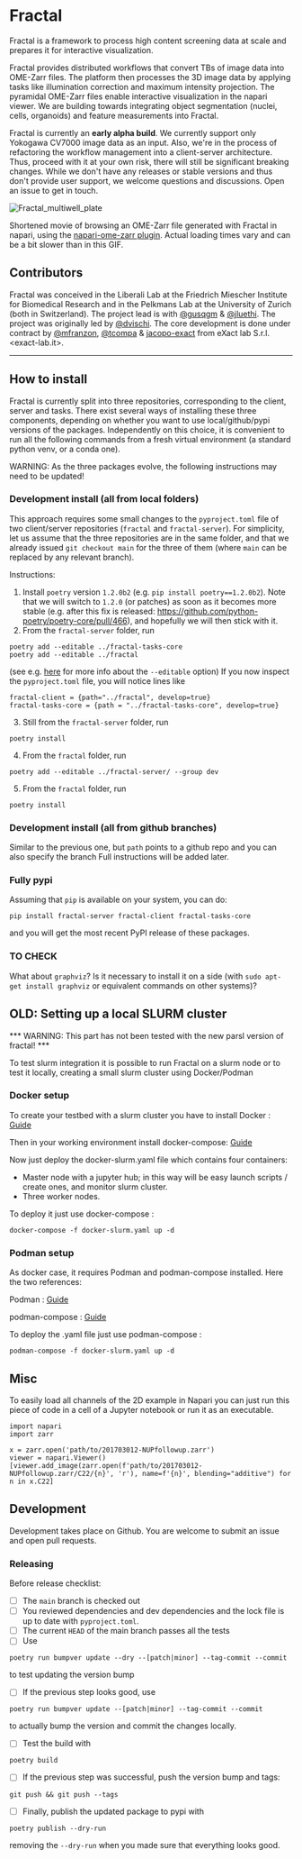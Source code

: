 # Fractal
Fractal is a framework to process high content screening data at scale and prepares it for interactive visualization.

Fractal provides distributed workflows that convert TBs of image data into OME-Zarr files. The platform then processes the 3D image data by applying tasks like illumination correction and maximum intensity projection. The pyramidal OME-Zarr files enable interactive visualization in the napari viewer.
We are building towards integrating object segmentation (nuclei, cells, organoids) and feature measurements into Fractal.

Fractal is currently an **early alpha build**. We currently support only Yokogawa CV7000 image data as an input. Also, we're in the process of refactoring the workflow management into a client-server architecture. Thus, proceed with it at your own risk, there will still be significant breaking changes. While we don't have any releases or stable versions and thus don't provide user support, we welcome questions and discussions. Open an issue to get in touch.


![Fractal_multiwell_plate](https://user-images.githubusercontent.com/18033446/177169496-09784413-6ba9-4041-80e2-c70a70e0a5d9.gif)

Shortened movie of browsing an OME-Zarr file generated with Fractal in napari, using the [napari-ome-zarr plugin](https://github.com/ome/napari-ome-zarr). Actual loading times vary and can be a bit slower than in this GIF.

## Contributors
Fractal was conceived in the Liberali Lab at the Friedrich Miescher Institute for Biomedical Research and in the Pelkmans Lab at the University of Zurich (both in Switzerland). The project lead is with [@gusqgm](https://github.com/gusqgm) & [@jluethi](https://github.com/jluethi). The project was originally led by [@dvischi](https://github.com/dvischi).
The core development is done under contract by [@mfranzon](https://github.com/mfranzon), [@tcompa](https://github.com/tcompa) & [jacopo-exact](https://github.com/jacopo-exact) from eXact lab S.r.l. <exact-lab.it>.

-----------------------------

## How to install

Fractal is currently split into three repositories, corresponding to the client, server and tasks. There exist several ways of installing these three components, depending on whether you want to use local/github/pypi versions of the packages. Independently on this choice, it is convenient to run all the following commands from a fresh virtual environment (a standard python venv, or a conda one).

WARNING: As the three packages evolve, the following instructions may need to be updated!

### Development install (all from local folders)

This approach requires some small changes to the `pyproject.toml` file of two client/server repositories (`fractal` and `fractal-server`).
For simplicity, let us assume that the three repositories are in the same folder, and that we already issued `git checkout main` for the three of them (where `main` can be replaced by any relevant branch).

Instructions:

1. Install `poetry` version `1.2.0b2` (e.g. `pip install poetry==1.2.0b2`). Note that we will switch to `1.2.0` (or patches) as soon as it becomes more stable (e.g. after this fix is released: https://github.com/python-poetry/poetry-core/pull/466), and hopefully we will then stick with it.
2. From the `fractal-server` folder, run
```
poetry add --editable ../fractal-tasks-core
poetry add --editable ../fractal
```
(see e.g. [here](https://github.com/python-poetry/poetry/discussions/1135) for more info about the `--editable` option)
If you now inspect the `pyproject.toml` file, you will notice lines like
```
fractal-client = {path="../fractal", develop=true}
fractal-tasks-core = {path = "../fractal-tasks-core", develop=true}
```
3. Still from the `fractal-server` folder, run
```
poetry install
```
4. From the `fractal` folder, run
```
poetry add --editable ../fractal-server/ --group dev
```
5. From the `fractal` folder, run
```
poetry install
```


### Development install (all from github branches)

Similar to the previous one, but `path` points to a github repo and you can also specify the branch
Full instructions will be added later.

### Fully pypi

Assuming that `pip` is available on your system, you can do:
```
pip install fractal-server fractal-client fractal-tasks-core
```
and you will get the most recent PyPI release of these packages.


### TO CHECK

What about `graphviz`? Is it necessary to install it on a side (with `sudo apt-get install graphviz` or equivalent commands on other systems)?


## OLD: Setting up a local SLURM cluster

*** WARNING: This part has not been tested with the new parsl version of fractal! ***

To test slurm integration it is possible to run Fractal on a slurm node or to test it locally, creating a small slurm cluster using Docker/Podman

### Docker setup

To create your testbed with a slurm cluster you have to install Docker :
[Guide](https://docs.docker.com/get-docker/)

Then in your working environment install docker-compose: [Guide](https://docs.docker.com/compose/install/)

Now just deploy the docker-slurm.yaml file which contains four containers:

- Master node with a jupyter hub; in this way will be easy launch scripts / create ones, and monitor slurm cluster.
- Three worker nodes.

To deploy it just use docker-compose :
```
docker-compose -f docker-slurm.yaml up -d
```

### Podman setup
As docker case, it requires Podman and podman-compose installed. Here the two references:

Podman : [Guide](https://podman.io/getting-started/installation)

podman-compose : [Guide](https://github.com/containers/podman-compose)

To deploy the .yaml file just use podman-compose :

```
podman-compose -f docker-slurm.yaml up -d
```

## Misc

To easily load all channels of the 2D example in Napari you can just run this piece of code in a cell of a Jupyter notebook or run it as an executable.

```
import napari
import zarr

x = zarr.open('path/to/201703012-NUPfollowup.zarr')
viewer = napari.Viewer()
[viewer.add_image(zarr.open(f'path/to/201703012-NUPfollowup.zarr/C22/{n}', 'r'), name=f'{n}', blending="additive") for n in x.C22]
```

## Development

Development takes place on Github. You are welcome to submit an issue and open
pull requests.

### Releasing

Before release checklist:

- [ ] The `main` branch is checked out
- [ ] You reviewed dependencies and dev dependencies and the lock file is up to
      date with `pyproject.toml`.
- [ ] The current `HEAD` of the main branch passes all the tests
- [ ] Use
```
poetry run bumpver update --dry --[patch|minor] --tag-commit --commit
```
to test updating the version bump
- [ ] If the previous step looks good, use
```
poetry run bumpver update --[patch|minor] --tag-commit --commit
```
to actually bump the version and commit the changes locally.
- [ ] Test the build with
```
poetry build
```
- [ ] If the previous step was successful, push the version bump and tags:
```
git push && git push --tags
```
- [ ] Finally, publish the updated package to pypi with
```
poetry publish --dry-run
```
removing the `--dry-run` when you made sure that everything looks good.

